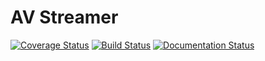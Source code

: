 AV Streamer
===========

[![Coverage Status](https://coveralls.io/repos/leesdolphin/avstreamer/badge.png?branch=master)](https://coveralls.io/r/leesdolphin/avstreamer?branch=master)
[![Build Status](https://travis-ci.org/leesdolphin/avstreamer.svg?branch=master)](https://travis-ci.org/leesdolphin/avstreamer)
[![Documentation Status](https://readthedocs.org/projects/avstreamer/badge/?version=latest)](https://readthedocs.org/projects/avstreamer/?badge=latest)


